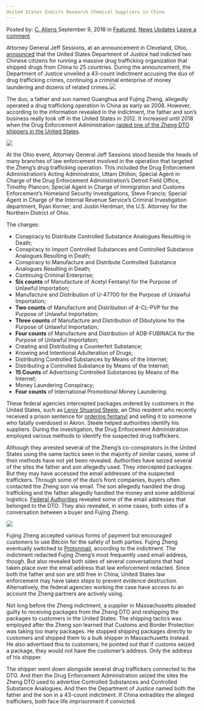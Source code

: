 ```yaml
---
United States Indicts Research Chemical Suppliers in China
---
```

<article class="post-listing post-26731 post type-post status-publish format-standard has-post-thumbnail hentry category-deepdot-news category-news-updates tag-chemical tag-china tag-indicts tag-research tag-states tag-suppliers tag-united">
    <div class="post-inner">
    <p class="post-meta">
    <span>Posted by: <a href="https://www.deepdotweb.com/author/caliens/" title="">C. Aliens </a></span>
    <span>September 9, 2018</span>
    <span>in <a href="https://www.deepdotweb.com/category/deepdot-news/" rel="category tag">Featured</a>, <a href="https://www.deepdotweb.com/category/news-updates/" rel="category tag">News Updates</a></span>
    <span><a href="https://www.deepdotweb.com/2018/09/09/united-states-indicts-research-chemical-suppliers-in-china/#respond">Leave a comment</a></span>
    </p>
    <div class="clear"></div>
    <div class="entry">
    <p>Attorney General Jeff Sessions, at an announcement in Cleveland, Ohio, <a href="https://www.justice.gov/opa/pr/two-chinese-nationals-charged-operating-global-opioid-and-drug-manufacturing-conspiracy">announced</a> that the United States Department of Justice had indicted two Chinese citizens for running a massive drug trafficking organization that shipped drugs from China to 25 countries. During the announcement, the Department of Justice unveiled a 43-count indictment accusing the duo of drug trafficking crimes, continuing a criminal enterprise of money laundering and dozens of related crimes.<img class="wp-image-26737 aligncenter" src="https://www.deepdotweb.com/wp-content/uploads/2018/09/word-image-2.png" srcset="https://www.deepdotweb.com/wp-content/uploads/2018/09/word-image-2.png 660w, https://www.deepdotweb.com/wp-content/uploads/2018/09/word-image-2-300x150.png 300w" sizes="(max-width: 660px) 100vw, 660px" /></p>
    <p>The duo, a father and son named Guanghua and Fujing Zheng, allegedly operated a drug trafficking operation in China as early as 2008. However, according to the information revealed in the indictment, the father and son’s business really took off in the United States in 2012. It increased until 2018 when the Drug Enforcement Administration <a href="https://www.deepdotweb.com/2018/06/12/two-arrested-for-selling-opioids-from-clearnet-websites/">raided one of the Zheng DTO shippers in the United States</a>.</p>
    <p><img class="wp-image-26738" src="https://www.deepdotweb.com/wp-content/uploads/2018/09/word-image-3.png" srcset="https://www.deepdotweb.com/wp-content/uploads/2018/09/word-image-3.png 660w, https://www.deepdotweb.com/wp-content/uploads/2018/09/word-image-3-300x150.png 300w" sizes="(max-width: 660px) 100vw, 660px" /></p>
    <p>At the Ohio event, Attorney General Jeff Sessions stood beside the heads of many branches of law enforcement involved in the operation that targeted the Zheng&#8217;s drug trafficking operation. This included the Drug Enforcement Administration&#8217;s Acting Administrator, Uttam Dhillon; Special Agent in Charge of the Drug Enforcement Administration’s Detroit Field Office, Timothy Plancon; Special Agent in Charge of Immigration and Customs Enforcement&#8217;s Homeland Security Investigations, Steve Francis; Special Agent in Charge of the Internal Revenue Service&#8217;s Criminal Investigation department, Ryan Korner; and Justin Herdman, the U.S. Attorney for the Northern District of Ohio.</p>
    <p>The charges:</p>
    <ul>
    <li>Conspiracy to Distribute Controlled Substance Analogues Resulting in Death;</li>
    <li>Conspiracy to Import Controlled Substances and Controlled Substance Analogues Resulting in Death;</li>
    <li>Conspiracy to Manufacture and Distribute Controlled Substance Analogues Resulting in Death;</li>
    <li>Continuing Criminal Enterprise;</li>
    <li><strong>Six counts</strong> of Manufacture of Acetyl Fentanyl for the Purpose of Unlawful Importation;</li>
    <li>Manufacture and Distribution of U-47700 for the Purpose of Unlawful Importation;</li>
    <li><strong>Two counts</strong> of Manufacture and Distribution of 4-CL-PVP for the Purpose of Unlawful Importation;</li>
    <li><strong>Three counts</strong> of Manufacture and Distribution of Dibutylone for the Purpose of Unlawful Importation;</li>
    <li><strong>Four counts</strong> of Manufacture and Distribution of ADB-FUBINACA for the Purpose of Unlawful Importation;</li>
    <li>Creating and Distributing a Counterfeit Substance;</li>
    <li>Knowing and Intentional Adulteration of Drugs;</li>
    <li>Distributing Controlled Substances by Means of the Internet;</li>
    <li>Distributing a Controlled Substance by Means of the Internet;</li>
    <li><strong>15 Counts</strong> of Advertising Controlled Substances by Means of the Internet;</li>
    <li>Money Laundering Conspiracy;</li>
    <li><strong>Four counts</strong> of International Promotional Money Laundering.</li>
    </ul>
    <p>These federal agencies intercepted packages ordered by customers in the United States, such as <a href="https://www.deepdotweb.com/2017/02/04/ohio-man-pleaded-guilty-selling-fentanyl-china-resulted-fatal-overdose/">Leroy Shuarod Steele</a>, an Ohio resident who recently received a prison sentence for <a href="https://www.deepdotweb.com/tag/fentanyl/">ordering fentanyl</a> and selling it to someone who fatally overdosed in Akron. Steele helped authorities identify his suppliers. During the investigation, the Drug Enforcement Administration employed various methods to identify the suspected drug traffickers.</p>
    <p>Although they arrested several of the Zheng’s co-conspirators in the United States using the same tactics seen in the majority of similar cases, some of their methods have not yet been revealed. Authorities have seized several of the sites the father and son allegedly used. They intercepted packages. But they may have accessed the email addresses of the suspected traffickers. Through some of the duo’s front companies, buyers often contacted the Zheng son via email. The son allegedly handled the drug trafficking and the father allegedly handled the money and some additional logistics. <a href="https://www.deepdotweb.com/tag/feds/">Federal Authorities</a> revealed some of the email addresses that belonged to the DTO. They also revealed, in some cases, both sides of a conversation between a buyer and Fujing Zheng.</p>
    <p><img class="wp-image-26739" src="https://www.deepdotweb.com/wp-content/uploads/2018/09/word-image-4.png" srcset="https://www.deepdotweb.com/wp-content/uploads/2018/09/word-image-4.png 1004w, https://www.deepdotweb.com/wp-content/uploads/2018/09/word-image-4-300x214.png 300w" sizes="(max-width: 1004px) 100vw, 1004px" /></p>
    <p>Fujing Zheng accepted various forms of payment but encouraged customers to use Bitcoin for the safety of both parties. Fujing Zheng eventually switched to <a href="https://www.deepdotweb.com/tag/protonmail/">Protonmail</a>, according to the indictment. The indictment redacted Fujing Zheng’s most frequently used email address, though. But also revealed both sides of several conversations that had taken place over the email address that law enforcement redacted. Since both the father and son are still free in China, United States law enforcement may have taken steps to prevent evidence destruction. Alternatively, the federal agencies working the case have access to an account the Zheng partners are actively using.</p>
    <p>Not long before the Zheng indictment, a supplier in Massachusetts pleaded guilty to receiving packages from the Zheng DTO and reshipping the packages to customers in the United States. The shipping tactics was employed after the Zheng son learned that Customs and Border Protection was taking too many packages. He stopped shipping packages directly to customers and shipped them to a bulk shipper in Massachusetts instead. He also advertised this to customers; he pointed out that if customs seized a package, they would not have the customer&#8217;s address. Only the address of his shipper.</p>
    <p>The shipper went down alongside several drug traffickers connected to the DTO. And then the Drug Enforcement Administration seized the sites the Zheng DTO used to advertise Controlled Substances and Controlled Substance Analogues. And then the Department of Justice named both the father and the son in a 43-count indictment. If China extradites the alleged traffickers, both face life imprisonment if convicted.</p>
    </div>
    <span style="display:none"><a href="https://www.deepdotweb.com/tag/chemical/" rel="tag">chemical</a> <a href="https://www.deepdotweb.com/tag/china/" rel="tag">china</a> <a href="https://www.deepdotweb.com/tag/indicts/" rel="tag">indicts</a> <a href="https://www.deepdotweb.com/tag/research/" rel="tag">research</a> <a href="https://www.deepdotweb.com/tag/states/" rel="tag">states</a> <a href="https://www.deepdotweb.com/tag/suppliers/" rel="tag">suppliers</a> <a href="https://www.deepdotweb.com/tag/united/" rel="tag">united</a></span> <span style="display:none" class="updated">2018-09-09</span>
    <div style="display:none" class="vcard author" itemprop="author" itemscope itemtype="http://schema.org/Person"><strong class="fn" itemprop="name"><a href="https://www.deepdotweb.com/author/caliens/" title="Posts by C. Aliens" rel="author">C. Aliens</a></strong></div>
    </div>
</article>

